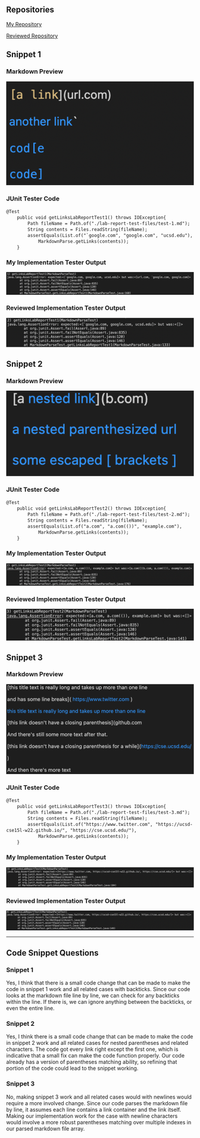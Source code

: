## Repositories
[My Repository](https://github.com/minaiie/markdown-parse)

[Reviewed Repository](https://github.com/AnniePhan02/CSE15L-Panther)

## Snippet 1
### Markdown Preview
![Image](https://github.com/minaiie/cse15l-lab-reports/blob/main/Screen%20Shot%202022-02-26%20at%209.33.18%20PM.png)
### JUnit Tester Code
```
@Test
    public void getLinksLabReportTest1() throws IOException{
        Path fileName = Path.of("./lab-report-test-files/test-1.md");
        String contents = Files.readString(fileName);
        assertEquals(List.of("`google.com", "google.com", "ucsd.edu"),
            MarkdownParse.getLinks(contents));
    }
```
### My Implementation Tester Output
![Image](https://github.com/minaiie/cse15l-lab-reports/blob/main/Screen%20Shot%202022-02-26%20at%209.33.39%20PM.png)
### Reviewed Implementation Tester Output
![Image](https://github.com/minaiie/cse15l-lab-reports/blob/main/Screen%20Shot%202022-02-26%20at%209.33.47%20PM.png)

## Snippet 2
### Markdown Preview
![Image](https://github.com/minaiie/cse15l-lab-reports/blob/main/Screen%20Shot%202022-02-26%20at%209.33.56%20PM.png)
### JUnit Tester Code
```
@Test
    public void getLinksLabReportTest2() throws IOException{
        Path fileName = Path.of("./lab-report-test-files/test-2.md");
        String contents = Files.readString(fileName);
        assertEquals(List.of("a.com", "a.com(())", "example.com"),
            MarkdownParse.getLinks(contents));
    }
```
### My Implementation Tester Output
![Image](https://github.com/minaiie/cse15l-lab-reports/blob/main/Screen%20Shot%202022-02-26%20at%209.34.09%20PM.png)
### Reviewed Implementation Tester Output
![Image](https://github.com/minaiie/cse15l-lab-reports/blob/main/Screen%20Shot%202022-02-26%20at%209.34.21%20PM.png)

## Snippet 3
### Markdown Preview
![Image](https://github.com/minaiie/cse15l-lab-reports/blob/main/Screen%20Shot%202022-02-26%20at%209.34.31%20PM.png)
### JUnit Tester Code
```
@Test
    public void getLinksLabReportTest3() throws IOException{
        Path fileName = Path.of("./lab-report-test-files/test-3.md");
        String contents = Files.readString(fileName);
        assertEquals(List.of("https://www.twitter.com", "https://ucsd-cse15l-w22.github.io/", "https://cse.ucsd.edu/"),
            MarkdownParse.getLinks(contents));
    }
```
### My Implementation Tester Output
![Image](https://github.com/minaiie/cse15l-lab-reports/blob/main/Screen%20Shot%202022-02-26%20at%209.34.53%20PM.png)
### Reviewed Implementation Tester Output
![Image](https://github.com/minaiie/cse15l-lab-reports/blob/main/Screen%20Shot%202022-02-26%20at%209.35.04%20PM.png)
___
## Code Snippet Questions
### Snippet 1
Yes, I think that there is a small code change that can be made to make the code in snippet 1 work and all related cases with backticks. Since our code looks at the markdown file line by line, we can check for any backticks within the line. If there is, we can ignore anything between the backticks, or even the entire line.
### Snippet 2
Yes, I think there is a small code change that can be made to make the code in snippet 2 work and all related cases for nested parentheses and related characters. The code got every link right except the first one, which is indicative that a small fix can make the code function properly. Our code already has a version of parentheses matching ability, so refining that portion of the code could lead to the snippet working.
### Snippet 3
No, making snippet 3 work and all related cases would with newlines would require a more involved change. Since our code parses the markdown file by line, it assumes each line contains a link container and the link itself. Making our implementation work for the case with newline characters would involve a more robust parentheses matching over multiple indexes in our parsed markdown file array.
